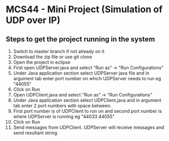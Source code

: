 # MCS44 - Mini Project (Simulation of UDP over IP)

## Steps to get the project running in the system
1.  Switch to master branch if not already on it
2.  Download the zip file or use git clone
3.  Open the project in eclipse
4.  First open UDPServer.java and select "Run as" -> "Run Configurations"
5.  Under Java application section select UDPServer java file and in argument tab enter port number on which UDPServer needs to run eg "44055"
6.  Click on Run
7.  Open UDPClient.java and select "Run as" -> "Run Configurations"
8.  Under Java application section select UDPClient.java and in argument tab enter 2 port numbers with space between.
9.  First port number is of UDPClient to run on and second port number is where UDPServer is running eg "44033 44055"
10. Click on Run
11. Send messages from UDPClient. UDPServer will receive messages and send resultant string.
